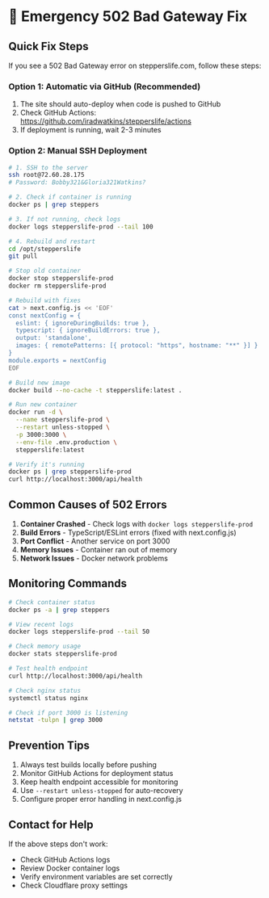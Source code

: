# 🚨 Emergency 502 Bad Gateway Fix

## Quick Fix Steps

If you see a 502 Bad Gateway error on stepperslife.com, follow these steps:

### Option 1: Automatic via GitHub (Recommended)
1. The site should auto-deploy when code is pushed to GitHub
2. Check GitHub Actions: https://github.com/iradwatkins/stepperslife/actions
3. If deployment is running, wait 2-3 minutes

### Option 2: Manual SSH Deployment

```bash
# 1. SSH to the server
ssh root@72.60.28.175
# Password: Bobby321&Gloria321Watkins?

# 2. Check if container is running
docker ps | grep steppers

# 3. If not running, check logs
docker logs stepperslife-prod --tail 100

# 4. Rebuild and restart
cd /opt/stepperslife
git pull

# Stop old container
docker stop stepperslife-prod
docker rm stepperslife-prod

# Rebuild with fixes
cat > next.config.js << 'EOF'
const nextConfig = {
  eslint: { ignoreDuringBuilds: true },
  typescript: { ignoreBuildErrors: true },
  output: 'standalone',
  images: { remotePatterns: [{ protocol: "https", hostname: "**" }] }
}
module.exports = nextConfig
EOF

# Build new image
docker build --no-cache -t stepperslife:latest .

# Run new container
docker run -d \
  --name stepperslife-prod \
  --restart unless-stopped \
  -p 3000:3000 \
  --env-file .env.production \
  stepperslife:latest

# Verify it's running
docker ps | grep stepperslife-prod
curl http://localhost:3000/api/health
```

## Common Causes of 502 Errors

1. **Container Crashed** - Check logs with `docker logs stepperslife-prod`
2. **Build Errors** - TypeScript/ESLint errors (fixed with next.config.js)
3. **Port Conflict** - Another service on port 3000
4. **Memory Issues** - Container ran out of memory
5. **Network Issues** - Docker network problems

## Monitoring Commands

```bash
# Check container status
docker ps -a | grep steppers

# View recent logs
docker logs stepperslife-prod --tail 50

# Check memory usage
docker stats stepperslife-prod

# Test health endpoint
curl http://localhost:3000/api/health

# Check nginx status
systemctl status nginx

# Check if port 3000 is listening
netstat -tulpn | grep 3000
```

## Prevention Tips

1. Always test builds locally before pushing
2. Monitor GitHub Actions for deployment status
3. Keep health endpoint accessible for monitoring
4. Use `--restart unless-stopped` for auto-recovery
5. Configure proper error handling in next.config.js

## Contact for Help

If the above steps don't work:
- Check GitHub Actions logs
- Review Docker container logs
- Verify environment variables are set correctly
- Check Cloudflare proxy settings